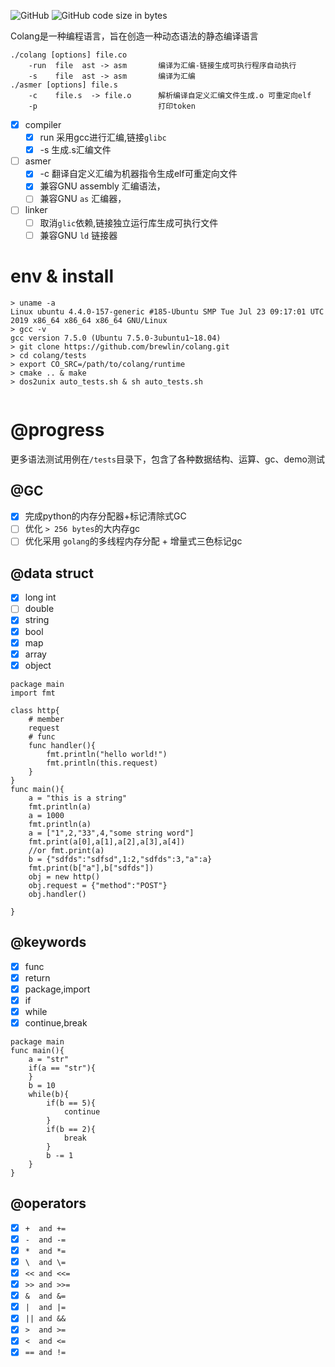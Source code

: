 <p>
<img alt="GitHub" src="https://img.shields.io/github/license/brewlin/colang">
<img alt="GitHub code size in bytes" src="https://img.shields.io/github/languages/code-size/brewlin/colang">
</p>

Colang是一种编程语言，旨在创造一种动态语法的静态编译语言
```asciidoc
./colang [options] file.co        
    -run  file  ast -> asm       编译为汇编-链接生成可执行程序自动执行
    -s    file  ast -> asm       编译为汇编
./asmer [options] file.s        
    -c    file.s  -> file.o      解析编译自定义汇编文件生成.o 可重定向elf
    -p                           打印token
```
- [x] compiler
  - [x] run 采用gcc进行汇编,链接`glibc`
  - [x] -s  生成.s汇编文件
- [ ] asmer 
  - [x] -c 翻译自定义汇编为机器指令生成elf可重定向文件
  - [x] 兼容GNU assembly 汇编语法，
  - [ ] 兼容GNU `as` 汇编器，
- [ ] linker 
  - [ ] 取消`glic`依赖,链接独立运行库生成可执行文件
  - [ ] 兼容GNU `ld` 链接器
# env & install
```asciidoc
> uname -a
Linux ubuntu 4.4.0-157-generic #185-Ubuntu SMP Tue Jul 23 09:17:01 UTC 2019 x86_64 x86_64 x86_64 GNU/Linux
> gcc -v
gcc version 7.5.0 (Ubuntu 7.5.0-3ubuntu1~18.04) 
> git clone https://github.com/brewlin/colang.git
> cd colang/tests
> export CO_SRC=/path/to/colang/runtime
> cmake .. & make
> dos2unix auto_tests.sh & sh auto_tests.sh


```
# @progress
更多语法测试用例在`/tests`目录下，包含了各种数据结构、运算、gc、demo测试
## @GC
- [x] 完成python的内存分配器+标记清除式GC
- [ ] 优化 `> 256 bytes`的大内存gc
- [ ] 优化采用 `golang`的多线程内存分配 + 增量式三色标记gc
## @data struct
- [x] long int
- [ ] double
- [x] string
- [x] bool
- [x] map
- [x] array
- [x] object
```
package main
import fmt

class http{
    # member
    request
    # func
    func handler(){
        fmt.println("hello world!")
        fmt.println(this.request)
    }
}
func main(){
    a = "this is a string"
    fmt.println(a)
    a = 1000
    fmt.println(a)
    a = ["1",2,"33",4,"some string word"]
    fmt.print(a[0],a[1],a[2],a[3],a[4])
    //or fmt.print(a)
    b = {"sdfds":"sdfsd",1:2,"sdfds":3,"a":a}
    fmt.print(b["a"],b["sdfds"])
    obj = new http()
    obj.request = {"method":"POST"}
    obj.handler()
    
}
```
## @keywords
- [x] func
- [x] return
- [x] package,import
- [x] if 
- [x] while
- [x] continue,break

```
package main
func main(){
    a = "str"
    if(a == "str"){
    }
    b = 10
    while(b){
        if(b == 5){
            continue
        }
        if(b == 2){
            break
        }
        b -= 1
    }
}
```

## @operators
- [x] `+  and +=` 
- [x] `-  and -=`
- [x] `*  and *=`
- [x] `\  and \=`
- [x] `<< and <<=`
- [x] `>> and >>=`
- [x] `&  and &=`
- [x] `|  and |=`
- [x] `|| and &&`
- [x] `>  and >=`
- [x] `<  and <=`
- [x] `== and !=`